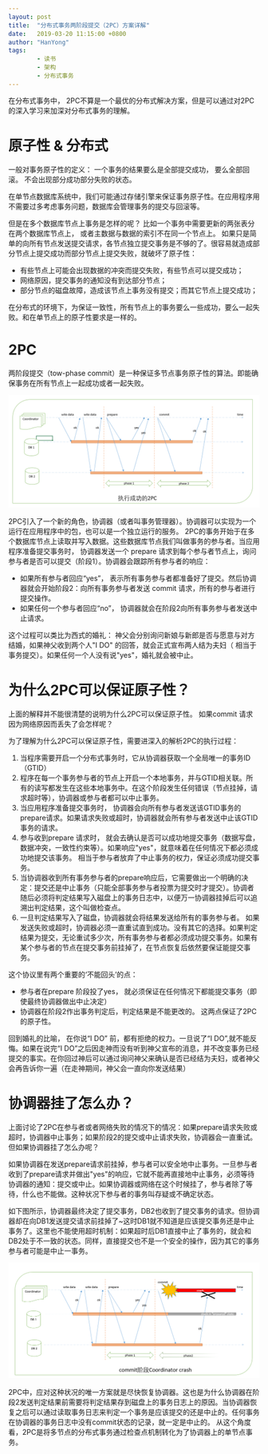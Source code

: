 ```yaml
---
layout: post
title:  "分布式事务两阶段提交（2PC）方案详解"
date:   2019-03-20 11:15:00 +0800
author: "HanYong"
tags:
        - 读书
        - 架构
        - 分布式事务
---
```


在分布式事务中， 2PC不算是一个最优的分布式解决方案，但是可以通过对2PC的深入学习来加深对分布式事务的理解。


# 原子性 & 分布式
一般对事务原子性的定义： 一个事务的结果要么是全部提交成功， 要么全部回滚。 不会出现部分成功部分失败的状态。 

在单节点数据库系统中，我们可能通过存储引擎来保证事务原子性。在应用程序用不需要过多考虑事务问题，数据库会管理事务的提交与回滚等。

但是在多个数据库节点上事务是怎样的呢？ 比如一个事务中需要更新的两张表分在两个数据库节点上， 或者主数据与数据的索引不在同一个节点上。  如果只是简单的向所有节点发送提交请求，各节点独立提交事务是不够的了。很容易就造成部分节点上提交成功而部分节点上提交失败，就破坏了原子性：
- 有些节点上可能会出现数据的冲突而提交失败，有些节点可以提交成功；
- 网络原因，提交事务的通知没有到达部分节点；
- 部分节点的磁盘故障，造成该节点上事务没有提交；而其它节点上提交成功；

在分布式的环境下，为保证一致性，所有节点上的事务要么一些成功，要么一起失败。和在单节点上的原子性要求是一样的。

# 2PC
两阶段提交（tow-phase commit）是一种保证多节点事务原子性的算法。即能确保事务在所有节点上一起成功或者一起失败。

![执行成功的2PC示意图](https://raw.githubusercontent.com/ihanyong/ihanyong.github.io/master/img/system/successful2pc.png)


2PC引入了一个新的角色，协调器（或者叫事务管理器）。协调器可以实现为一个运行在应用程序中的包，也可以是一个独立运行的服务。 2PC的事务开始于在多个数据库节点上读取并写入数据。这些数据库节点我们叫做事务的参与者。当应用程序准备提交事务时， 协调器发送一个 prepare 请求到每个参与者节点上，询问参与者是否可以提交（阶段1）。协调器会跟踪所有参与者的响应：
- 如果所有参与者回应“yes”， 表示所有事务参与者都准备好了提交。然后协调器就会开始阶段2：向所有事务参与者发送 commit 请求，所有的参与者进行提交操作。
- 如果任何一个参与者回应“no”， 协调器就会在阶段2向所有事务参与者发送中止请求。

这个过程可以类比为西式的婚礼： 神父会分别询问新娘与新郎是否与愿意与对方结婚，如果神父收到两个人"I DO" 的回答，就会正式宣布两人结为夫妇（ 相当于事务提交）。如果任何一个人没有说"yes"，婚礼就会被中止。

# 为什么2PC可以保证原子性？
上面的解释并不能很清楚的说明为什么2PC可以保证原子性。 如果commit 请求因为网络原因而丢失了会怎样呢？ 

为了理解为什么2PC可以保证原子性，需要进深入的解析2PC的执行过程：
1. 当程序需要开启一个分布式事务时，它从协调器获取一个全局唯一的事务ID（GTID）
2. 程序在每一个事务参与者的节点上开启一个本地事务，并与GTID相关联。所有的读写都发生在这些本地事务中。在这个阶段发生任何错误（节点挂掉，请求超时等），协调器或参与者都可以中止事务。
3. 当应用程序准备提交事务时， 协调器会向所有参与者发送该GTID事务的prepare请求。如果请求失败或超时，协调器就会所有参与者发送中止该GTID事务的请求。
4. 参与收到prepare 请求时， 就会去确认是否可以成功地提交事务（数据写盘，数据冲突，一致性约束等）。如果响应"yes"，就意味着在任何情况下都必须成功地提交该事务。 相当于参与者放弃了中止事务的权力，保证必须成功提交事务。
5. 当协调器收到所有事务参与者的prepare响应后，它需要做出一个明确的决定：提交还是中止事务（只能全部事务参与者投票为提交时才提交）。协调者随后必须将判定结果写入磁盘上的事务日志中，以便万一协调器挂掉后可以追溯出判定结果，这个叫做检查点。
6. 一旦判定结果写入了磁盘，协调器就会将结果发送给所有的事务参与者。 如果发送失败或超时，协调器必须一直重试直到成功。没有其它的选择。如果判定结果为提交，无论重试多少次，所有事务参与者都必须成功提交事务。如果有某个参与者的节点在提交事务前挂掉了，在节点恢复后依然要保证能提交事务。

这个协议里有两个重要的‘不能回头’的点：
- 参与者在prepare 阶段投了yes， 就必须保证在任何情况下都能提交事务（即使最终协调器做出中止决定）
- 协调器在阶段2作出事务判定后，判定结果是不能更改的。
这两点保证了2PC的原子性。

回到婚礼的比喻， 在你说“I DO” 前，都有拒绝的权力。一旦说了“I DO”,就不能反悔。如果在说完“I DO”之后因走神而没有听到神父宣布的消息，并不改变事务已经提交的事实。在你回过神后可以通过询问神父来确认是否已经结为夫妇，或者神父会再告诉你一遍（在走神期间，神父会一直向你发送结果）


# 协调器挂了怎么办？

上面讨论了2PC在参与者或者网络失败的情况下的情况：如果prepare请求失败或超时，协调器中止事务；如果阶段2的提交或中止请求失败，协调器会一直重试。 但如果协调器挂了怎么办呢？

如果协调器在发送prepare请求前挂掉，参与者可以安全地中止事务。一旦参与者收到了prepare请求并做出"yes"的响应，它就不能再直接地中止事务，必须等待协调器的通知：提交或中止。如果协调器或网络在这个时候挂了，参与者除了等待，什么也不能做。这种状况下参与者的事务叫存疑或不确定状态。


如下图所示，协调器最终决定了提交事务，DB2也收到了提交事务的请求。但协调器却在向DB1发送提交请求前挂掉了~这时DB1就不知道是应该提交事务还是中止事务了。这里也不能使用超时机制：如果超时后DB1直接中止了事务的，就会和DB2处于不一致的状态。同样，直接提交也不是一个安全的操作，因为其它的事务参与者可能是中止一事务。

![commit阶段Coordinator crash示意图](https://raw.githubusercontent.com/ihanyong/ihanyong.github.io/master/img/system/coordinatorCrashWhenCommit.png)

2PC中，应对这种状况的唯一方案就是尽快恢复协调器。这也是为什么协调器在阶段2发送判定结果前需要将判定结果存到磁盘上的事务日志上的原因。当协调器恢复之后可以通过读取事务日志来判定一个事务是应该提交的还是中止的。任何事务在协调器的事务日志中没有commit状态的记录，就一定是中止的。 从这个角度看，2PC是将多节点的分布式事务通过检查点机制转化为了协调器上的单节点事务。


